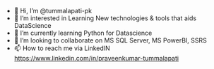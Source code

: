 - 👋 Hi, I’m @tummalapati-pk
- 👀 I’m interested in Learning New technologies & tools that aids DataScience
- 🌱 I’m currently learning Python for Datascience
- 💞️ I’m looking to collaborate on MS SQL Server, MS PowerBI, SSRS
- 📫 How to reach me via LinkedIN https://www.linkedin.com/in/praveenkumar-tummalapati

<!---
tummalapati-pk/tummalapati-pk is a ✨ special ✨ repository because its `README.md` (this file) appears on your GitHub profile.
You can click the Preview link to take a look at your changes.
--->
